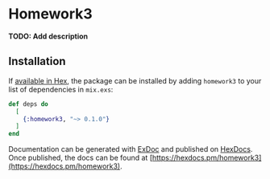 # Homework3

**TODO: Add description**

## Installation

If [available in Hex](https://hex.pm/docs/publish), the package can be installed
by adding `homework3` to your list of dependencies in `mix.exs`:

```elixir
def deps do
  [
    {:homework3, "~> 0.1.0"}
  ]
end
```

Documentation can be generated with [ExDoc](https://github.com/elixir-lang/ex_doc)
and published on [HexDocs](https://hexdocs.pm). Once published, the docs can
be found at [https://hexdocs.pm/homework3](https://hexdocs.pm/homework3).

